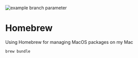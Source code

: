 ![example branch parameter](https://github.com/ndmacioce/Homebrew/actions/workflows/action.yml/badge.svg?branch=feat/homebrew-actions)

# Homebrew
Using Homebrew for managing MacOS packages on my Mac

	brew bundle

